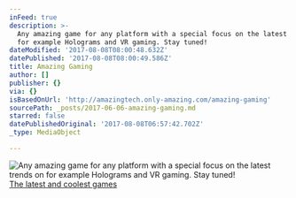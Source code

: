 ```yaml
---
inFeed: true
description: >-
  Any amazing game for any platform with a special focus on the latest trends on
  for example Holograms and VR gaming. Stay tuned!
dateModified: '2017-08-08T08:00:48.632Z'
datePublished: '2017-08-08T08:00:49.586Z'
title: Amazing Gaming
author: []
publisher: {}
via: {}
isBasedOnUrl: 'http://amazingtech.only-amazing.com/amazing-gaming'
sourcePath: _posts/2017-06-06-amazing-gaming.md
starred: false
datePublishedOriginal: '2017-08-08T06:57:42.702Z'
_type: MediaObject

---
```

![Any amazing game for any platform with a special focus on the latest trends on for example Holograms and VR gaming. Stay tuned!](https://the-grid-user-content.s3-us-west-2.amazonaws.com/b8ac50fb-d7b2-468e-b214-8bccbf23ed4f.jpg)
[The latest and coolest games][0]

[0]: http://amazingtech.only-amazing.com/amazing-gaming/